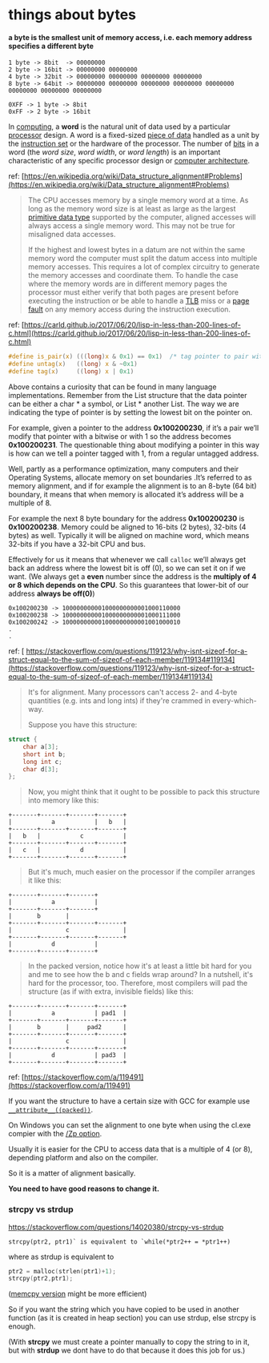 # things about bytes

#### a byte is the smallest unit of memory access, i.e. each memory address specifies a different byte

```
1 byte -> 8bit 	-> 00000000
2 byte -> 16bit -> 00000000 00000000
4 byte -> 32bit -> 00000000 00000000 00000000 00000000
8 byte -> 64bit -> 00000000 00000000 00000000 00000000 00000000 00000000 00000000 00000000

0XFF -> 1 byte -> 8bit
0xFF -> 2 byte -> 16bit
```

In [computing](https://en.wikipedia.org/wiki/Computing), a **word** is the natural unit of data used by a particular [processor](https://en.wikipedia.org/wiki/Central_processing_unit) design. A word is a fixed-sized [piece of data](https://en.wikipedia.org/wiki/Data_(computing)) handled as a unit by the [instruction set](https://en.wikipedia.org/wiki/Instruction_set) or the hardware of the processor. The number of [bits](https://en.wikipedia.org/wiki/Bit) in a word (the *word size*, *word width*, or *word length*) is an important characteristic of any specific processor design or [computer architecture](https://en.wikipedia.org/wiki/Computer_architecture).



ref: [https://en.wikipedia.org/wiki/Data_structure_alignment#Problems](https://en.wikipedia.org/wiki/Data_structure_alignment#Problems)

> The CPU accesses memory by a single memory word at a time. As long as the memory word size is at least as large as the largest [primitive data type](https://en.wikipedia.org/wiki/Primitive_data_type) supported by the computer, aligned accesses will always access a single memory word. This may not be true for misaligned data accesses.
>
> If the highest and lowest bytes in a datum are not within the same memory word the computer must split the datum access into multiple memory accesses. This requires a lot of complex circuitry to generate the memory accesses and coordinate them. To handle the case where the memory words are in different memory pages the processor must either verify that both pages are present before executing the instruction or be able to handle a [TLB](https://en.wikipedia.org/wiki/Translation_lookaside_buffer) miss or a [page fault](https://en.wikipedia.org/wiki/Page_fault) on any memory access during the instruction execution.



ref: [https://carld.github.io/2017/06/20/lisp-in-less-than-200-lines-of-c.html](https://carld.github.io/2017/06/20/lisp-in-less-than-200-lines-of-c.html)

```c
#define is_pair(x) (((long)x & 0x1) == 0x1)  /* tag pointer to pair with 0x1 (alignment dependent)*/
#define untag(x)   ((long) x & ~0x1)
#define tag(x)     ((long) x | 0x1)
```

Above contains a curiosity that can be found in many language implementations. Remember from the List structure that the data pointer can be either a char * a symbol, or List * another List. The way we are indicating the type of pointer is by setting the lowest bit on the pointer on. 

For example, given a pointer to the address **0x100200230**, if it’s a pair we’ll modify that pointer with a bitwise or with 1 so the address becomes **0x100200231**. The questionable thing about modifying a pointer in this way is how can we tell a pointer tagged with 1, from a regular untagged address. 

Well, partly as a performance optimization, many computers and their Operating Systems, allocate memory on set boundaries .It’s referred to as memory alignment, and if for example the alignment is to an 8-byte (64 bit) boundary, it means that when memory is allocated it’s address will be a multiple of 8.

For example the next 8 byte boundary for the address **0x100200230** is **0x100200238**. Memory could be aligned to 16-bits (2 bytes), 32-bits (4 bytes) as well. Typically it will be aligned on machine word, which means 32-bits if you have a 32-bit CPU and bus.



Effectively for us it means that whenever we call `calloc` we’ll always get back an address where the lowest bit is off (0), so we can set it on if we want. (We always get a **even** number since the address is the **multiply of 4 or 8 which depends on the CPU**. So this guarantees that lower-bit of our address **always be off(0)**)

```
0x100200230 -> 100000000001000000000001000110000
0x100200238 -> 100000000001000000000001000111000
0x100200242 -> 100000000001000000000001001000010
.
.
```



ref: [ https://stackoverflow.com/questions/119123/why-isnt-sizeof-for-a-struct-equal-to-the-sum-of-sizeof-of-each-member/119134#119134](https://stackoverflow.com/questions/119123/why-isnt-sizeof-for-a-struct-equal-to-the-sum-of-sizeof-of-each-member/119134#119134)

> It's for alignment. Many processors can't access 2- and 4-byte quantities (e.g. ints and long ints) if they're crammed in every-which-way.
>
> Suppose you have this structure:

```c
struct {
    char a[3];
    short int b;
    long int c;
    char d[3];
};
```

> Now, you might think that it ought to be possible to pack this structure into memory like this:

```
+-------+-------+-------+-------+
|           a           |   b   |
+-------+-------+-------+-------+
|   b   |           c           |
+-------+-------+-------+-------+
|   c   |           d           |
+-------+-------+-------+-------+
```

> But it's much, much easier on the processor if the compiler arranges it like this:

```
+-------+-------+-------+
|           a           |
+-------+-------+-------+
|       b       |
+-------+-------+-------+-------+
|               c               |
+-------+-------+-------+-------+
|           d           |
+-------+-------+-------+
```

> In the packed version, notice how it's at least a little bit hard for you and me to see how the b and c fields wrap around? In a nutshell, it's hard for the processor, too. Therefore, most compilers will pad the structure (as if with extra, invisible fields) like this:

```
+-------+-------+-------+-------+
|           a           | pad1  |
+-------+-------+-------+-------+
|       b       |     pad2      |
+-------+-------+-------+-------+
|               c               |
+-------+-------+-------+-------+
|           d           | pad3  |
+-------+-------+-------+-------+
```



ref: [https://stackoverflow.com/a/119491](https://stackoverflow.com/a/119491)

If you want the structure to have a certain size with GCC for example use [`__attribute__((packed))`](http://digitalvampire.org/blog/index.php/2006/07/31/why-you-shouldnt-use-__attribute__packed/).

On Windows you can set the alignment to one byte when using the cl.exe compier with the [/Zp option](http://msdn.microsoft.com/en-us/library/xh3e3fd0(VS.80).aspx).

Usually it is easier for the CPU to access data that is a multiple of 4 (or 8), depending platform and also on the compiler.

So it is a matter of alignment basically.

**You need to have good reasons to change it.**



### strcpy vs strdup

https://stackoverflow.com/questions/14020380/strcpy-vs-strdup

```
strcpy(ptr2, ptr1)` is equivalent to `while(*ptr2++ = *ptr1++)
```

where as strdup is equivalent to

```c
ptr2 = malloc(strlen(ptr1)+1);
strcpy(ptr2,ptr1);
```

([memcpy version](https://stackoverflow.com/a/38033333/2436175) might be more efficient)

So if you want the string which you have copied to be used in another function (as it is created in heap section) you can use strdup, else strcpy is enough.

(With **strcpy** we must create a pointer manually to copy the string to in it, but with **strdup** we dont have to do that because it does this job for us.)